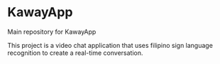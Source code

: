 # KawayApp
Main repository for KawayApp

This project is a video chat application that uses filipino sign language recognition to create a real-time conversation.
